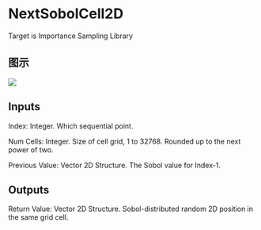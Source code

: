 # NextSobolCell2D

Target is Importance Sampling Library

## 图示

![]($-20221218-19532795.png)

## Inputs

Index: Integer. Which sequential point.

Num Cells: Integer. Size of cell grid, 1 to 32768. Rounded up to the next power of two.

Previous Value: Vector 2D Structure. The Sobol value for Index-1.  

## Outputs

Return Value: Vector 2D Structure. Sobol-distributed random 2D position in the same grid cell.


